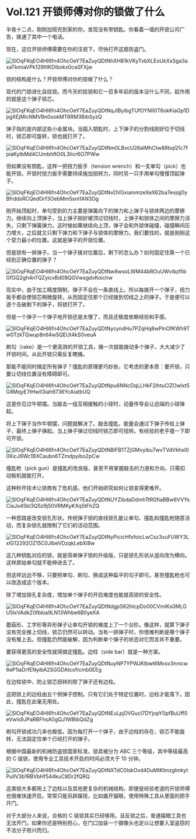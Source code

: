 
# Vol.121 开锁师傅对你的锁做了什么

半夜十二点，刚刚加班完到家的你，发现没有带钥匙。你看着一墙的开锁公司广告，拨通了其中一个电话。

现在，这位开锁师傅需要在你的注视下，尽快打开这扇防盗门。

![SlOqFKqEO4HI6fn4OhcOeY7EaZuyQDtNhXH81kVKyTvbXLEoUkXxSga3axaTkmiaVPk129ltlKDibokx0caSFXjw](https://paperclip.host/static/SlOqFKqEO4HI6fn4OhcOeY7EaZuyQDtNhXH81kVKyTvbXLEoUkXxSga3axaTkmiaVPk129ltlKDibokx0caSFXjw.jpeg)

锁的结构是什么？开锁师傅对你的锁做了什么？

现代的门锁进化自挂锁。而今天的挂锁和它一百多年前的版本没什么不同，起作用的就是这个弹子锁芯。

![SlOqFKqEO4HI6fn4OhcOeY7EaZuyQDtNqJlByibgTUfOYNII0T6okKiaGp1DpgXEjMicNMVBn0ookMT6RM3BibSyzQ](https://paperclip.host/static/SlOqFKqEO4HI6fn4OhcOeY7EaZuyQDtNqJlByibgTUfOYNII0T6okKiaGp1DpgXEjMicNMVBn0ookMT6RM3BibSyzQ.jpeg)

弹子指的是内部这些小金属块。当插入钥匙时，上下弹子的分割线刚好位于切线时，锁芯即可旋转，锁也就打开了。

![SlOqFKqEO4HI6fn4OhcOeY7EaZuyQDtNm0LBvcU26alMhCtw88bqQ1c7fpiaKyIbMd4CUmbhftO0L3Iicr6O7PWw](https://paperclip.host/static/SlOqFKqEO4HI6fn4OhcOeY7EaZuyQDtNm0LBvcU26alMhCtw88bqQ1c7fpiaKyIbMd4CUmbhftO0L3Iicr6O7PWw.jpeg)

但如果没有钥匙，这样一把扭力扳手（tension wrench）和一支单勾（pick）也能开锁。开锁时扭力扳手需要持续施加扭转力，同时另一只手用单勾慢慢顶起弹子。

![SlOqFKqEO4HI6fn4OhcOeY7EaZuyQDtNvDVGxiammzeXeX62ba7evjqj0yBfrddsRCQedOrf3OebMm5sm1AN3Dg](https://paperclip.host/static/SlOqFKqEO4HI6fn4OhcOeY7EaZuyQDtNvDVGxiammzeXeX62ba7evjqj0yBfrddsRCQedOrf3OebMm5sm1AN3Dg.jpeg)

刚开始顶起时，单勾受到的力主要是弹簧向下的弹力和上弹子与锁体两边的摩擦力。继续向上顶弹子，当上弹子刚好被顶过切线时，上弹子和锁体之间的摩擦力消失，只剩下弹簧弹力。这时候如果继续向上顶，弹子会和外锁体碰撞，碰撞瞬间压力增大，之后就又只剩下弹力和下弹子与锁体的摩擦力。我们要找的，就是刚刚这个受力最小的位置。这就是弹子的开锁位置。

但是锁有一排弹子。当一个弹子拨对位置后，剩下的怎么办？如何固定住第一个已经到正确位置的弹子？

![SlOqFKqEO4HI6fn4OhcOeY7EaZuyQDtNw8wsoLWM44bROuUWvibzflibGfGQ2gh4nTQZyicvBd08QGVwsgdvKoichw](https://paperclip.host/static/SlOqFKqEO4HI6fn4OhcOeY7EaZuyQDtNw8wsoLWM44bROuUWvibzflibGfGQ2gh4nTQZyicvBd08QGVwsgdvKoichw.jpeg)

现实中，由于加工精度限制，弹子不会在一条直线上。所以每拨开一个弹子，扭力扳手都会使锁芯稍微旋转，从而固定住那个已经拨到切线之上的弹子。于是便可以逐个击破剩下的弹子，将锁打开了。

但是一个弹子一个弹子地开锁还是太慢了，而且还极度依赖经验和手感。

![SlOqFKqEO4HI6fn4OhcOeY7EaZuyQDtNycyndHu7PZqHq8wPlnOfKWh9Tw0TzkTQwup8ntI4w5QEUt4kS0veuA](https://paperclip.host/static/SlOqFKqEO4HI6fn4OhcOeY7EaZuyQDtNycyndHu7PZqHq8wPlnOfKWh9Tw0TzkTQwup8ntI4w5QEUt4kS0veuA.jpeg)

刷勾（rake）是一个更高效的开锁工具，捅一次就能拨动多个弹子，大大减少了开锁时间。从此开锁只需反复瞎捅。

那能不能同时搞定所有弹子？撞匙的原理更巧妙些，它考虑的更本质：要开锁，只要让切线位置没有障碍即可。

![SlOqFKqEO4HI6fn4OhcOeY7EaZuyQDtNpu6NNcDqLLHkF2lhtuClZOwlxt5G8MqyE7tHwIl3iah9736YcAiatbUQ](https://paperclip.host/static/SlOqFKqEO4HI6fn4OhcOeY7EaZuyQDtNpu6NNcDqLLHkF2lhtuClZOwlxt5G8MqyE7tHwIl3iah9736YcAiatbUQ.jpeg)

这是你见过牛顿摆。当敲击一组互相接触的小球时，动量传导会让远端的小球弹起。

将上下弹子当作牛顿摆，问题就解决了。敲击撞匙，能量会通过下弹子传给上弹子，最终上弹子弹起。当上弹子弹过切线时锁芯即可扭转。有经验的老手撞一下即可开锁。

![SlOqFKqEO4HI6fn4OhcOeY7EaZuyQDtNBlFB1TZjGMvyibu7wvTVdVkhxI00XicJ6Wc1BXCaubn6TZmdpyibo2pCw](https://paperclip.host/static/SlOqFKqEO4HI6fn4OhcOeY7EaZuyQDtNBlFB1TZjGMvyibu7wvTVdVkhxI00XicJ6Wc1BXCaubn6TZmdpyibo2pCw.jpeg)

撞匙枪（pick gun）是撞匙的改良版，甚至不用掌握敲击的力道和方向，只需扣动板机就能打开。

这种秒开技术让锁商有了危机感。他们开始研究如何让锁变得更难开。

![SlOqFKqEO4HI6fn4OhcOeY7EaZuyQDtNUYZibdaDdmhTtRGfiaBBw6VVYsCiaJo45bl3Q5z9j50VRMKyKXq5tFhZQ](https://paperclip.host/static/SlOqFKqEO4HI6fn4OhcOeY7EaZuyQDtNUYZibdaDdmhTtRGfiaBBw6VVYsCiaJo45bl3Q5z9j50VRMKyKXq5tFhZQ.jpeg)

一种思路是改变锁孔形状。传统弹子锁的直线锁孔能让单勾、撞匙和撞匙枪随意活动，而复杂锁孔就限制了它们的活动范围。

![SlOqFKqEO4HI6fn4OhcOeY7EaZuyQDtNyPicicHfxfoicLwCsz3xuFUWY3LxIG12292OZ15C0JIbeVDzqkLebXl8w](https://paperclip.host/static/SlOqFKqEO4HI6fn4OhcOeY7EaZuyQDtNyPicicHfxfoicLwCsz3xuFUWY3LxIG12292OZ15C0JIbeVDzqkLebXl8w.jpeg)

这几种钥匙对应的锁，就是简单弹子锁的升级版，只是锁孔形状从竖向改为横向。这样原始单勾就不能伸进去了。

但这样远远不够，只要把单勾、刷勾、换成这种扁平的勾子即可。甚至撞匙枪也可以改造成这个版本。

除了增加锁孔复杂度，增加单个弹子的开启难度也能提高锁的安全性。

![SlOqFKqEO4HI6fn4OhcOeY7EaZuyQDtNdgpS62hIcpDo00CVmIKs0MLGU5lxVAdkZ0fbkia9LN13Whbe6B0yeXA](https://paperclip.host/static/SlOqFKqEO4HI6fn4OhcOeY7EaZuyQDtNdgpS62hIcpDo00CVmIKs0MLGU5lxVAdkZ0fbkia9LN13Whbe6B0yeXA.jpeg)

蘑菇形、工字形等异形弹子让单勾开锁的难度上了一个台阶。像这样，就算下弹子没有完全推上切线，锁芯仍然可以转动。当有一排弹子时，你很难判断是哪个弹子没有推上去。但撞匙仍然能破解，因为判断单个弹子的状态对它而言并不重要。

要获得更高的安全性就得搞定撞匙。边柱（side bar）就是一种方案。

![SlOqFKqEO4HI6fn4OhcOeY7EaZuyQDtNuyNP7YPWJKlbwt6Mxsv3nnicw6eP1iaDrfENyibA2SGGDAtcoficmb0EEg](https://paperclip.host/static/SlOqFKqEO4HI6fn4OhcOeY7EaZuyQDtNuyNP7YPWJKlbwt6Mxsv3nnicw6eP1iaDrfENyibA2SGGDAtcoficmb0EEg.jpeg)

在边柱锁中，防止锁芯扭转的除了弹子还有边柱。

这把锁上的边柱由五个侧弹子控制。只有它们处于特定位置时，边柱才能落下。因此，撞匙在此毫无用处。

![SlOqFKqEO4HI6fn4OhcOeY7EaZuyQDtNEuLpjOVGucI7DYjopY0pfBuUff0eVwls9JPaRBFhsA0gQJ1WBibQdZg](https://paperclip.host/static/SlOqFKqEO4HI6fn4OhcOeY7EaZuyQDtNEuLpjOVGucI7DYjopY0pfBuUff0eVwls9JPaRBFhsA0gQJ1WBibQdZg.jpeg)

刷勾开锁成功几率也极低。因为每打开一个弹子，由于边柱的存在，锁芯不能旋转，无法固定住单个已经打开的弹子。

根据中国最新的机械防盗锁国家标准，锁具被分为 ABC 三个等级，其中等级最高的 C 级锁，使用专业工具技术开启的时间必须大于 10 分钟。

![SlOqFKqEO4HI6fn4OhcOeY7EaZuyQDtNXTdC0IskOvd4DuMtKImzglmkytPuIlV3b1RBVbHf544kuC8Dr2fQRQ](https://paperclip.host/static/SlOqFKqEO4HI6fn4OhcOeY7EaZuyQDtNXTdC0IskOvd4DuMtKImzglmkytPuIlV3b1RBVbHf544kuC8Dr2fQRQ.jpeg)

这类锁大多都用上了边柱以及其他更复杂的机械结构，即便是经验老道的开锁师傅也很难快速开启。常常只能另辟蹊径，比如撬开猫眼，使用特殊工具从里面的把手开门。

对于大部分人来说，合格的 C 级锁其实已经够用。且反锁之后，普通猫眼工具也无法开门。如果你还是特别担心，在门口加装一个摄像头也足以让想要入室盗窃的不法分子败兴而归。